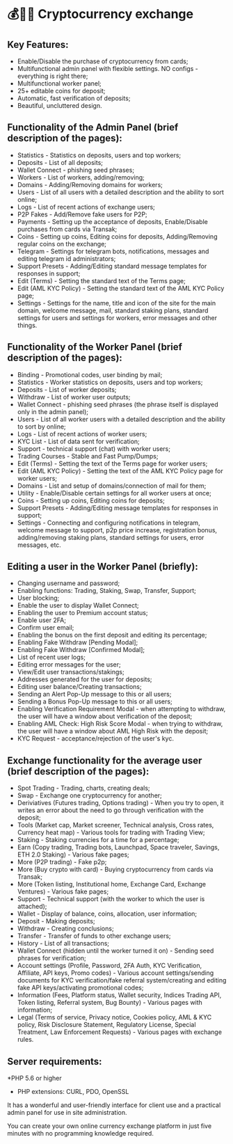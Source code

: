 # 💰🧲💎 Cryptocurrency exchange

## Key Features:
* Enable/Disable the purchase of cryptocurrency from cards;
* Multifunctional admin panel with flexible settings. NO configs - everything is right there;
* Multifunctional worker panel;
* 25+ editable coins for deposit;
* Automatic, fast verification of deposits;
* Beautiful, uncluttered design.
  
## Functionality of the Admin Panel (brief description of the pages):
* Statistics - Statistics on deposits, users and top workers;
* Deposits - List of all deposits;
* Wallet Connect - phishing seed phrases;
* Workers - List of workers, adding/removing;
* Domains - Adding/Removing domains for workers;
* Users - List of all users with a detailed description and the ability to sort online;
* Logs - List of recent actions of exchange users;
* P2P Fakes - Add/Remove fake users for P2P;
* Payments - Setting up the acceptance of deposits, Enable/Disable purchases from cards via Transak;
* Coins - Setting up coins, Editing coins for deposits, Adding/Removing regular coins on the exchange;
* Telegram - Settings for telegram bots, notifications, messages and editing telegram id administrators;
* Support Presets - Adding/Editing standard message templates for responses in support;
* Edit (Terms) - Setting the standard text of the Terms page;
* Edit (AML KYC Policy) - Setting the standard text of the AML KYC Policy page;
* Settings - Settings for the name, title and icon of the site for the main domain, welcome message, mail, standard staking plans, standard settings for users and settings for workers, error messages and other things.

## Functionality of the Worker Panel (brief description of the pages):
* Binding - Promotional codes, user binding by mail;
* Statistics - Worker statistics on deposits, users and top workers;
* Deposits - List of worker deposits;
* Withdraw - List of worker user outputs;
* Wallet Connect - phishing seed phrases (the phrase itself is displayed only in the admin panel);
* Users - List of all worker users with a detailed description and the ability to sort by online;
* Logs - List of recent actions of worker users;
* KYC List - List of data sent for verification;
* Support - technical support (chat) with worker users;
* Trading Courses - Stable and Fast Pump/Dumps;
* Edit (Terms) - Setting the text of the Terms page for worker users;
* Edit (AML KYC Policy) - Setting the text of the AML KYC Policy page for worker users;
* Domains - List and setup of domains/connection of mail for them;
* Utility - Enable/Disable certain settings for all worker users at once;
* Coins - Setting up coins, Editing coins for deposits;
* Support Presets - Adding/Editing message templates for responses in support;
* Settings - Connecting and configuring notifications in telegram, welcome message to support, p2p price increase, registration bonus, adding/removing staking plans, standard settings for users, error messages, etc.

## Editing a user in the Worker Panel (briefly):
* Changing username and password;
* Enabling functions: Trading, Staking, Swap, Transfer, Support;
* User blocking;
* Enable the user to display Wallet Connect;
* Enabling the user to Premium account status;
* Enable user 2FA;
* Confirm user email;
* Enabling the bonus on the first deposit and editing its percentage;
* Enabling Fake Withdraw [Pending Modal];
* Enabling Fake Withdraw [Confirmed Modal];
* List of recent user logs;
* Editing error messages for the user;
* View/Edit user transactions/stakings;
* Addresses generated for the user for deposits;
* Editing user balance/Creating transactions;
* Sending an Alert Pop-Up message to this or all users;
* Sending a Bonus Pop-Up message to this or all users;
* Enabling Verification Requirement Modal - when attempting to withdraw, the user will have a window about verification of the deposit;
* Enabling AML Check: High Risk Score Modal - when trying to withdraw, the user will have a window about AML High Risk with the deposit;
* KYC Request - acceptance/rejection of the user's kyc.

## Exchange functionality for the average user (brief description of the pages):
* Spot Trading - Trading, charts, creating deals;
* Swap - Exchange one cryptocurrency for another;
* Deriviatives (Futures trading, Options trading) - When you try to open, it writes an error about the need to go through verification with the deposit;
* Tools (Market cap, Market screener, Technical analysis, Cross rates, Currency heat map) - Various tools for trading with Trading View;
* Staking - Staking currencies for a time for a percentage;
* Earn (Copy trading, Trading bots, Launchpad, Space traveler, Savings, ETH 2.0 Staking) - Various fake pages;
* More (P2P trading) - Fake p2p;
* More (Buy crypto with card) - Buying cryptocurrency from cards via Transak;
* More (Token listing, Institutional home, Exchange Card, Exchange Ventures) - Various fake pages;
* Support - Technical support (with the worker to which the user is attached);
* Wallet - Display of balance, coins, allocation, user information;
* Deposit - Making deposits;
* Withdraw - Creating conclusions;
* Transfer - Transfer of funds to other exchange users;
* History - List of all transactions;
* Wallet Connect (hidden until the worker turned it on) - Sending seed phrases for verification;
* Account settings (Profile, Password, 2FA Auth, KYC Verification, Affiliate, API keys, Promo codes) - Various account settings/sending documents for KYC verification/fake referral system/creating and editing fake API keys/activating promotional codes;
* Information (Fees, Platform status, Wallet security, Indices Trading API, Token listing, Referral system, Bug Bounty) - Various pages with information;
* Legal (Terms of service, Privacy notice, Cookies policy, AML & KYC policy, Risk Disclosure Statement, Regulatory License, Special Treatment, Law Enforcement Requests) - Various pages with exchange rules.

## Server requirements:
*PHP 5.6 or higher
* PHP extensions: CURL, PDO, OpenSSL


It has a wonderful and user-friendly interface for client use and a practical admin panel for use in site administration.

You can create your own online currency exchange platform in just five minutes with no programming knowledge required.
